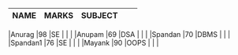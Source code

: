 |NAME   |MARKS   |SUBJECT   |  |   |
|---|---|---|---|---|

|Anurag   |98   |SE   |   |   |
|Anupam   |69   |DSA   |   |   |
|Spandan  |70   |DBMS |    |    |
|Spandan1 |76   |SE   |    |    |
|Mayank   |90   |OOPS |    |   |
